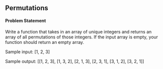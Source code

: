 ## Permutations

#### Problem Statement

Write a function that takes in an array of unique integers and returns an array of all permutations of those integers. If the input array is empty, your function
should return an empty array.

Sample input: [1, 2, 3]

Sample output: [[1, 2, 3], [1, 3, 2], [2, 1, 3], [2, 3, 1], [3, 1, 2], [3, 2, 1]]
